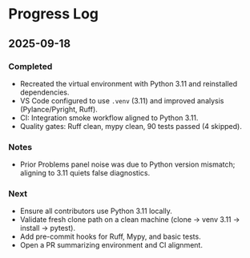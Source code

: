 # Progress Log

## 2025-09-18

### Completed
- Recreated the virtual environment with Python 3.11 and reinstalled dependencies.
- VS Code configured to use `.venv` (3.11) and improved analysis (Pylance/Pyright, Ruff).
- CI: Integration smoke workflow aligned to Python 3.11.
- Quality gates: Ruff clean, mypy clean, 90 tests passed (4 skipped).

### Notes
- Prior Problems panel noise was due to Python version mismatch; aligning to 3.11 quiets false diagnostics.

### Next
- Ensure all contributors use Python 3.11 locally.
- Validate fresh clone path on a clean machine (clone → venv 3.11 → install → pytest).
- Add pre-commit hooks for Ruff, Mypy, and basic tests.
- Open a PR summarizing environment and CI alignment.
